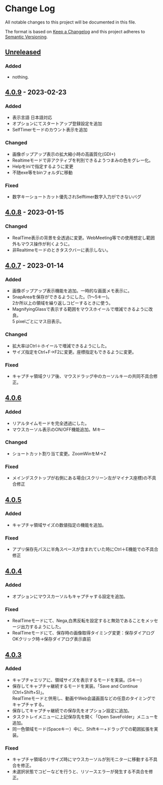 # Change Log
All notable changes to this project will be documented in this file.

The format is based on [Keep a Changelog](http://keepachangelog.com/)
and this project adheres to [Semantic Versioning](http://semver.org/).

## [Unreleased]
### Added
- nothing.

## [4.0.9] - 2023-02-23
### Added
- 表示言語 日本語対応
- オプションにてスタートアップ登録設定を追加
- SelfTimerモードのカウント表示を追加
### Changed
- 画像ポップアップ表示の拡大縮小時の高画質化(GDI+)
- Realtimeモードで非アクティブを判別できるようつまみの色をグレー化。
- Helpをiniで指定するように変更
- 不随exe等をbinフォルダに移動
### Fixed
- 数字キーショートカット優先されSelftimer数字入力ができないバグ

## [4.0.8] - 2023-01-15
### Changed
- RealTime表示の背景を全透過に変更。WebMeeting等での使用想定し範囲外もマウス操作が利くように。
- 非Realtimeモードのときタスクバーに表示しない。

## [4.0.7] - 2023-01-14
### Added
- 画像ポップアップ表示機能を追加。一時的な画面メモ表示に。
- SnapAreaを保存ができるようにした。(1～5キー)。<br>2か所以上の領域を繰り返しコピーするときに使う。
- MagnifyingGlassで表示する範囲をマウスホイールで増減できるように改良。<br>5 pixelごとにマス目表示。
### Changed
- 拡大率はCtrl＋ホイールで増減できるようにした。
- サイズ指定をCtrl+F→F2に変更。座標指定もできるように変更。
### Fixed
- キャプチャ領域クリア後、マウスドラッグ中のカーソルキーの共同不具合修正。

## [4.0.6] 
### Added
- リアルタイムモードを完全透過にした。
- マウスカーソル表示のON/OFF機能追加。Mキー
### Changed
- ショートカット割り当て変更。ZoomWinをM→Z
### Fixed
- メインデスクトップが右側にある場合(スクリーン左がマイナス座標)の不具合修正

## [4.0.5] 
### Added
- キャプチャ領域サイズの数値指定の機能を追加。
### Fixed
- アプリ保存先パスに半角スペースが含まれていた時にCtrl＋E機能での不具合修正

## [4.0.4] 
### Added
- オプションにマウスカーソルもキャプチャする設定を追加。
### Fixed
- RealTimeモードにて、Nega,白黒反転を設定すると無効であることをメッセージ出力するようにした。
- RealTimeモードにて、保存時の画像取得タイミング変更：保存ダイアログOKクリック時→保存ダイアログ表示直前

## [4.0.3] 
### Added
- キャプチャエリアに、領域サイズを表示するモードを実装。(Sキー)
- 保存してキャプチャ継続するモードを実装。「Save and Continue (Ctrl+Shift+S)」。<br>
  RealTimeモードと併用し、動画やWeb会議画面などの任意のタイミングでキャプチャする。
- 保存してキャプチャ継続での保存先をオプション設定に追加。
- タスクトレイメニューに上記保存先を開く「Open SaveFolder」メニューを追加。
- 同一色領域モード(Spaceキー）中に、Shiftキー+ドラッグでの範囲拡張を実装。
### Fixed
- キャプチャ領域のリサイズ時にマウスカーソルが別モニターに移動する不具合を修正。
- 未選択状態でコピーなどを行うと、リソースエラーが発生する不具合を修正。
     

[Unreleased]: https://github.com/kaz-tezza/snap4/compare/v4.0.9...HEAD
[4.0.9]: https://github.com/kaz-tezza/snap4/compare/v4.0.8...v4.0.9
[4.0.8]: https://github.com/kaz-tezza/snap4/compare/v4.0.7...v4.0.8
[4.0.7]: https://github.com/kaz-tezza/snap4/compare/v4.0.6...v4.0.7
[4.0.6]: https://github.com/kaz-tezza/snap4/compare/v4.0.5...v4.0.6
[4.0.5]: https://github.com/kaz-tezza/snap4/compare/v4.0.4...v4.0.5
[4.0.4]: https://github.com/kaz-tezza/snap4/compare/v4.0.3...v4.0.4
[4.0.3]: https://github.com/kaz-tezza/snap4/compare/v4.0.0...v4.0.3
